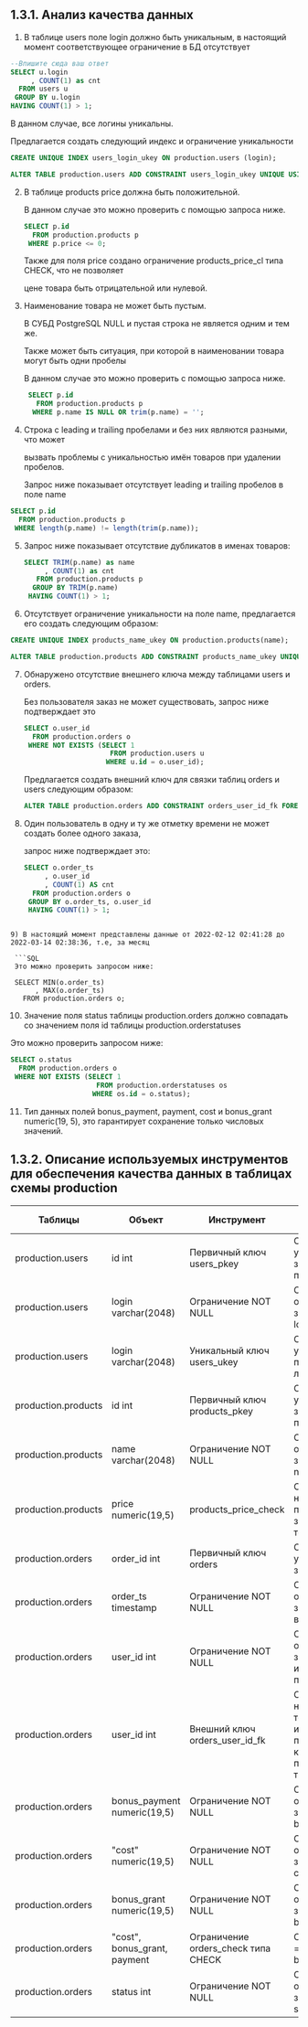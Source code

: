 ## 1.3.1. Анализ качества данных

1) В таблице users поле login должно быть уникальным, в настоящий момент соответствующее ограничение в БД отсутствует

  ```SQL
  --Впишите сюда ваш ответ
  SELECT u.login
       , COUNT(1) as cnt
    FROM users u
   GROUP BY u.login
  HAVING COUNT(1) > 1;
  ```

  В данном случае, все логины уникальны.

  Предлагается создать следующий индекс и ограничение уникальности

  ```SQL
  CREATE UNIQUE INDEX users_login_ukey ON production.users (login);

  ALTER TABLE production.users ADD CONSTRAINT users_login_ukey UNIQUE USING INDEX users_login_ukey;
  ```
  
2) В таблице products price должна быть положительной.

   В данном случае это можно проверить с помощью запроса ниже.

   ```SQL
   SELECT p.id
     FROM production.products p
    WHERE p.price <= 0;
   ```

   Также для поля price создано ограничение products_price_cl типа CHECK, что не позволяет 

   цене товара быть отрицательной или нулевой.
   
3) Наименование товара не может быть пустым.

   В СУБД PostgreSQL NULL и пустая строка не является одним и тем же.

   Также может быть ситуация, при которой в наименовании товара могут быть одни пробелы

    В данном случае это можно проверить с помощью запроса ниже.

    ```SQL
     SELECT p.id
       FROM production.products p
      WHERE p.name IS NULL OR trim(p.name) = '';
    ```

4) Cтрока с leading и trailing пробелами и без них являются разными, что может

   вызвать проблемы с уникальностью имён товаров при удалении пробелов.

   Запрос ниже показывает отсутствует leading и trailing пробелов в поле name

  ```SQL
  SELECT p.id
    FROM production.products p
   WHERE length(p.name) != length(trim(p.name));
  ```

5) Запрос ниже показывает отсутствие дубликатов в именах товаров:

   ```SQL
   SELECT TRIM(p.name) as name
        , COUNT(1) as cnt
      FROM production.products p
     GROUP BY TRIM(p.name)
    HAVING COUNT(1) > 1;
   ```

6) Отсутствует ограничение уникальности на поле name, предлагается его создать следующим образом:

  ```SQL 
  CREATE UNIQUE INDEX products_name_ukey ON production.products(name);

  ALTER TABLE production.products ADD CONSTRAINT products_name_ukey UNIQUE USING INDEX products_name_ukey;
  ```

7) Обнаружено отсутствие внешнего ключа между таблицами users и orders. 

   Без пользователя заказ не может существовать, запрос ниже подтверждает это

   ```SQL
   SELECT o.user_id
     FROM production.orders o
    WHERE NOT EXISTS (SELECT 1
                        FROM production.users u
                       WHERE u.id = o.user_id);
   ```

   Предлагается создать внешний ключ для связки таблиц orders и users следующим образом:

   ```SQL
   ALTER TABLE production.orders ADD CONSTRAINT orders_user_id_fk FOREIGN KEY(user_id) REFERENCES production.users(id);
   ```

8) Один пользователь в одну и ту же отметку времени не может создать более одного заказа, 

   запрос ниже подтверждает это:

   ```SQL
   SELECT o.order_ts
        , o.user_id
        , COUNT(1) AS cnt 
     FROM production.orders o
    GROUP BY o.order_ts, o.user_id
    HAVING COUNT(1) > 1;
  ```

9) В настоящий момент представлены данные от 2022-02-12 02:41:28 до 2022-03-14 02:38:36, т.е, за месяц

   ```SQL
   Это можно проверить запросом ниже:

   SELECT MIN(o.order_ts)
        , MAX(o.order_ts) 
     FROM production.orders o;
   ```

10) Значение поля status таблицы production.orders должно совпадать со значением поля id таблицы production.orderstatuses

   Это можно проверить запросом ниже:

   ```SQL
   SELECT o.status
     FROM production.orders o
    WHERE NOT EXISTS (SELECT 1
                        FROM production.orderstatuses os
                       WHERE os.id = o.status);
   ```                    

11) Тип данных полей bonus_payment, payment, cost и bonus_grant numeric(19, 5), это гарантирует сохранение только числовых значений.

## 1.3.2. Описание используемых инструментов для обеспечения качества данных в таблицах схемы production

| Таблицы             | Объект                          | Инструмент                          | Для чего используется                                                                               |
| ------------------- | ------------------------------- | ------------------------------------| ----------------------------------------------------------------------------------------------------|
| production.users    | id int                          | Первичный ключ users_pkey           | Обеспечивает уникальность записей о пользователях                                                   |
| production.users    | login varchar(2048)             | Ограничение NOT NULL                | Обеспечивает отсутствие NULL-значений в поле login                                                  |
| production.users    | login varchar(2048)             | Уникальный ключ users_ukey          | Обеспечивает уникальность пользовательских логинов                                                  |
| production.products | id int                          | Первичный ключ products_pkey        | Обеспечивает уникальность записей о продуктах                                                       |
| production.products | name varchar(2048)              | Ограничение NOT NULL                | Обеспечивает отсутствие NULL-значений в поле name                                                   |
| production.products | price numeric(19,5)             | products_price_check                | Обеспечивает наличие только положительных значений цены товара                                      |
| production.orders   | order_id int                    | Первичный ключ orders               | Обеспечивает уникальность записей о заказах                                                         |
| production.orders   | order_ts timestamp              | Ограничение NOT NULL                | Обеспечивает отсутствие NULL-значений в дате и времени заказа                                       |
| production.orders   | user_id int                     | Ограничение NOT NULL                | Обеспечивает отсутствие NULL-значений в идентификаторах пользователей                               |
| production.orders   | user_id int                     | Внешний ключ orders_user_id_fk      | Обеспечивает наличие только тех идентификаторов пользователей, которые присутствуют в таблице users |
| production.orders   | bonus_payment numeric(19,5)     | Ограничение NOT NULL                | Обеспечивает отсутствие NULL-значений в поле bonus_payment                                          |
| production.orders   | "cost" numeric(19,5)            | Ограничение NOT NULL                | Обеспечивает отсутствие NULL-значений в поле cost                                                   |
| production.orders   | bonus_grant numeric(19,5)       | Ограничение NOT NULL                | Обеспечивает отсутствие NULL-значений в поле bonus_grant                                            |
| production.orders   | "cost", bonus_grant, payment    | Ограничение orders_check типа CHECK | Стоимость заказа = payment + bonus_payment                                                          |
| production.orders   | status int                      | Ограничение NOT NULL                | Обеспечивает отсутствие NULL-значений в поле status                                                 |

